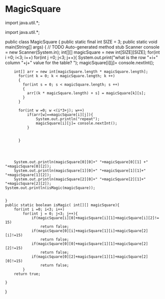 # MagicSquare
import java.util.*;


import java.util.*;

public class MagicSquare {
public static final int SIZE = 3;
	public static void main(String[] args) {
		// TODO Auto-generated method stub
		Scanner console = new Scanner(System.in);
		int[][] magicSquare = new int[SIZE][SIZE];
		for(int i =0; i<3; i++)
			for(int j =0; j<3; j++){
		System.out.print("what is the row "+i+" column "+j+" value for the table? ");
		magicSquare[i][j]= console.nextInt();
		
		
		int[] arr = new int[magicSquare.length * magicSquare.length];
		  for(int k = 0; k < magicSquare.length; k ++)
		  {
		    for(int s = 0; s < magicSquare.length; s ++)
		    {
		      arr[(k * magicSquare.length) + s] = magicSquare[k][s];
		    }
		  }
		  
		  for(int w =0; w <(i*3+j); w++)
			  if(arr[w]==magicSquare[i][j]){
				  System.out.println("repeat");
				  magicSquare[i][j]= console.nextInt();
			  }
		  
		  
		  }
	
			
				
					
		System.out.println(magicSquare[0][0]+" "+magicSquare[0][1] +" "+magicSquare[0][2]);
		System.out.println(magicSquare[1][0]+" "+magicSquare[1][1]+" "+magicSquare[1][2]);
		System.out.println(magicSquare[2][0]+" "+magicSquare[2][1]+" "+magicSquare[2][2]);
	System.out.println(isMagic(magicSquare));	
		
		
	}
	public static boolean isMagic( int[][] magicSquare){
		for(int i =0; i<3; i++)
			for(int j = 0; j<3; j++){
				if(magicSquare[i][0]+magicSquare[i][1]+magicSquare[i][2]!= 15)
					return false;
				if(magicSquare[0][i]+magicSquare[1][i]+magicSquare[2][i]!=15)
					return false;
				if(magicSquare[0][0]+magicSquare[1][1]+magicSquare[2][2]!=15)
					return false;
				if(magicSquare[0][2]+magicSquare[1][1]+magicSquare[2][0]!=15)
					return false;
			}
		return true;
		
	}
	
}
